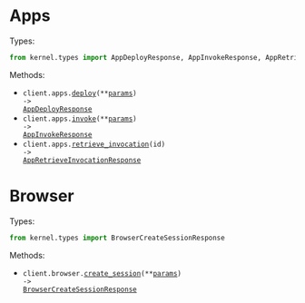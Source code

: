 # Apps

Types:

```python
from kernel.types import AppDeployResponse, AppInvokeResponse, AppRetrieveInvocationResponse
```

Methods:

- <code title="post /apps/deploy">client.apps.<a href="./src/kernel/resources/apps.py">deploy</a>(\*\*<a href="src/kernel/types/app_deploy_params.py">params</a>) -> <a href="./src/kernel/types/app_deploy_response.py">AppDeployResponse</a></code>
- <code title="post /apps/invoke">client.apps.<a href="./src/kernel/resources/apps.py">invoke</a>(\*\*<a href="src/kernel/types/app_invoke_params.py">params</a>) -> <a href="./src/kernel/types/app_invoke_response.py">AppInvokeResponse</a></code>
- <code title="get /apps/invocations/{id}">client.apps.<a href="./src/kernel/resources/apps.py">retrieve_invocation</a>(id) -> <a href="./src/kernel/types/app_retrieve_invocation_response.py">AppRetrieveInvocationResponse</a></code>

# Browser

Types:

```python
from kernel.types import BrowserCreateSessionResponse
```

Methods:

- <code title="post /browser">client.browser.<a href="./src/kernel/resources/browser.py">create_session</a>(\*\*<a href="src/kernel/types/browser_create_session_params.py">params</a>) -> <a href="./src/kernel/types/browser_create_session_response.py">BrowserCreateSessionResponse</a></code>

